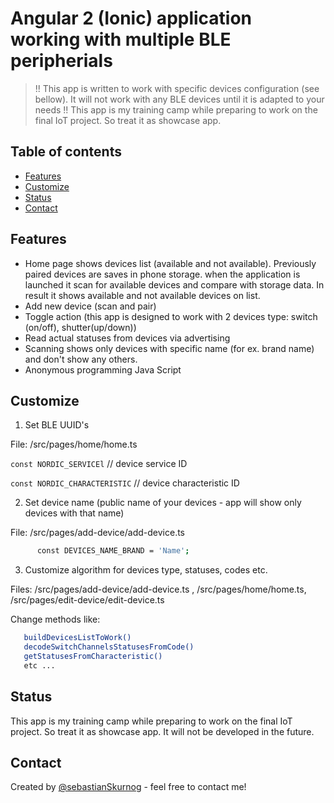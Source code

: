 # Angular 2 (Ionic) application working with multiple BLE peripherials 
> !! This app is written to work with specific devices configuration (see bellow). 
It will not work with any BLE devices until it is adapted to your needs !! This app is my training camp while preparing to work on the final IoT project. So treat it as showcase app.

## Table of contents
* [Features](#Features)
* [Customize](#Customize)
* [Status](#Status)
* [Contact](#contact)

## Features
* Home page shows devices list (available and not available). Previously paired
devices are saves in phone storage. when the application is launched it scan for available devices and compare with storage data. In result it shows available and not available devices on list.
* Add new device (scan and pair)
* Toggle action (this app is designed to work with 2 devices type: switch (on/off), shutter(up/down))
* Read actual statuses from devices via advertising
* Scanning shows only devices with specific name (for ex. brand name) and don't show any others.
* Anonymous programming Java Script


## Customize

1. Set BLE UUID's

File: /src/pages/home/home.ts

`const NORDIC_SERVICEl` // device service ID

`const NORDIC_CHARACTERISTIC` // device characteristic ID


2. Set device name (public name of your devices - app will show only devices with that name)

File: /src/pages/add-device/add-device.ts

```sh
      const DEVICES_NAME_BRAND = 'Name';
```
3. Customize algorithm for devices type, statuses, codes etc.

Files: /src/pages/add-device/add-device.ts , /src/pages/home/home.ts, /src/pages/edit-device/edit-device.ts

Change methods like:

```sh
   buildDevicesListToWork()
   decodeSwitchChannelsStatusesFromCode()
   getStatusesFromCharacteristic()
   etc ...
```


## Status
This app is my training camp while preparing to work on the final IoT project. So treat it as showcase app.
It will not be developed in the future.


## Contact
Created by [@sebastianSkurnog](http://www.skurnog.com/) - feel free to contact me!
